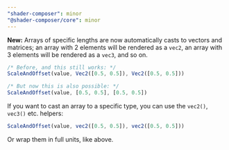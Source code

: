 ```yaml
---
"shader-composer": minor
"@shader-composer/core": minor
---
```


**New:** Arrays of specific lengths are now automatically casts to vectors and matrices; an array with 2 elements will be rendered as a `vec2`, an array with 3 elements will be rendered as a `vec3`, and so on.

```js
/* Before, and this still works: */
ScaleAndOffset(value, Vec2([0.5, 0.5]), Vec2([0.5, 0.5]))

/* But now this is also possible: */
ScaleAndOffset(value, [0.5, 0.5], [0.5, 0.5])
```

If you want to cast an array to a specific type, you can use the `vec2()`, `vec3()` etc. helpers:

```js
ScaleAndOffset(value, vec2([0.5, 0.5]), vec2([0.5, 0.5]))
```

Or wrap them in full units, like above.
